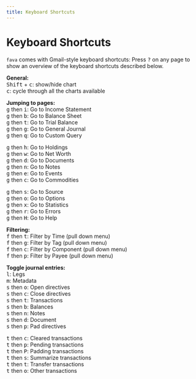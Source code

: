 ```yaml
---
title: Keyboard Shortcuts
---
```


# Keyboard Shortcuts

`fava` comes with Gmail-style keyboard shortcuts: Press <kbd>?</kbd> on any page
to show an overview of the keyboard shortcuts described below.

<div>
    <div class="halfleft">
        <p>
            <strong>General:</strong><br>
            <kbd>Shift</kbd> + <kbd>c</kbd>: show/hide chart<br>
            <kbd>c</kbd>: cycle through all the charts available<br>
        </p>
        <p>
            <strong>Jumping to pages:</strong><br>
            <kbd>g</kbd> then <kbd>i</kbd>: Go to Income Statement<br>
            <kbd>g</kbd> then <kbd>b</kbd>: Go to Balance Sheet<br>
            <kbd>g</kbd> then <kbd>t</kbd>: Go to Trial Balance<br>
            <kbd>g</kbd> then <kbd>g</kbd>: Go to General Journal<br>
            <kbd>g</kbd> then <kbd>q</kbd>: Go to Custom Query
        </p>
        <p>
            <kbd>g</kbd> then <kbd>h</kbd>: Go to Holdings<br>
            <kbd>g</kbd> then <kbd>w</kbd>: Go to Net Worth<br>
            <kbd>g</kbd> then <kbd>d</kbd>: Go to Documents<br>
            <kbd>g</kbd> then <kbd>n</kbd>: Go to Notes<br>
            <kbd>g</kbd> then <kbd>e</kbd>: Go to Events<br>
            <kbd>g</kbd> then <kbd>c</kbd>: Go to Commodities
        </p>
        <p>
            <kbd>g</kbd> then <kbd>s</kbd>: Go to Source<br>
            <kbd>g</kbd> then <kbd>o</kbd>: Go to Options<br>
            <kbd>g</kbd> then <kbd>x</kbd>: Go to Statistics<br>
            <kbd>g</kbd> then <kbd>r</kbd>: Go to Errors<br>
            <kbd>g</kbd> then <kbd>H</kbd>: Go to Help
        </p>
    </div>
    <div class="halfleft">
        <p>
            <strong>Filtering:</strong><br>
            <kbd>f</kbd> then <kbd>t</kbd>: Filter by Time      (pull down menu)<br>
            <kbd>f</kbd> then <kbd>g</kbd>: Filter by Tag       (pull down menu)<br>
            <kbd>f</kbd> then <kbd>c</kbd>: Filter by Component (pull down menu)<br>
            <kbd>f</kbd> then <kbd>p</kbd>: Filter by Payee     (pull down menu)
        </p>
        <p>
            <strong>Toggle journal entries:</strong><br>
            <kbd>l</kbd>: Legs<br>
            <kbd>m</kbd>: Metadata<br>
            <kbd>s</kbd> then <kbd>o</kbd>: Open directives<br>
            <kbd>s</kbd> then <kbd>c</kbd>: Close directives<br>
            <kbd>s</kbd> then <kbd>t</kbd>: Transactions<br>
            <kbd>s</kbd> then <kbd>b</kbd>: Balances<br>
            <kbd>s</kbd> then <kbd>n</kbd>: Notes<br>
            <kbd>s</kbd> then <kbd>d</kbd>: Document<br>
            <kbd>s</kbd> then <kbd>p</kbd>: Pad directives<br>
        </p>
        <p>
            <kbd>t</kbd> then <kbd>c</kbd>: Cleared transactions<br>
            <kbd>t</kbd> then <kbd>p</kbd>: Pending transactions<br>
            <kbd>t</kbd> then <kbd>P</kbd>: Padding transactions<br>
            <kbd>t</kbd> then <kbd>s</kbd>: Summarize transactions<br>
            <kbd>t</kbd> then <kbd>t</kbd>: Transfer transactions<br>
            <kbd>t</kbd> then <kbd>o</kbd>: Other transactions<br>
        </p>
    </div>
</div>
